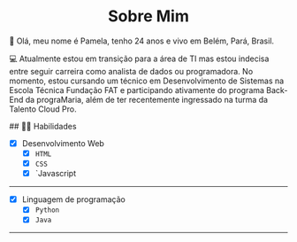 <h1 align="center"> Sobre Mim</h1>
<p>
👋 Olá, meu nome é Pamela, tenho 24 anos e vivo em Belém, Pará, Brasil.
</p>
<p>
💻 Atualmente estou em transição para a área de TI mas estou indecisa entre seguir carreira como analista de dados ou programadora.
No momento, estou cursando um técnico em Desenvolvimento de Sistemas na Escola Técnica Fundação FAT e participando ativamente do programa Back-End da prograMaria,
além de ter recentemente ingressado na turma da Talento Cloud Pro.
</p>
## 👨‍💻  Habilidades

- [x] Desenvolvimento Web
  - [x] `HTML`
  - [x] `CSS`
  - [x] `Javascript
---

- [x] Linguagem de programação
  - [x] `Python`
  - [x] `Java`
---
